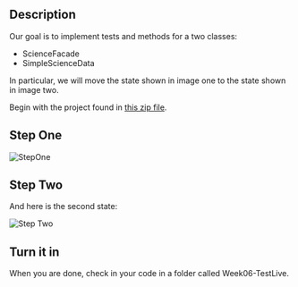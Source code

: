 ## Description

Our goal is to implement tests and methods for a two classes:

- ScienceFacade
- SimpleScienceData

In particular, we will move the state shown in image one to the state shown in image two.

Begin with the project found in [this zip file](https://drive.google.com/file/d/0B25UTAlOfPRGTzhOcVk5RTRveFU/view?usp=sharing).

## Step One

![StepOne](https://drive.google.com/uc?id=0B25UTAlOfPRGTkZIeEhlZjFQWjA)

## Step Two

And here is the second state:

![Step Two](https://drive.google.com/uc?id=0B25UTAlOfPRGeGlWS21ZdnhJWFU)



## Turn it in

When you are done, check in your code in a folder called Week06-TestLive.

